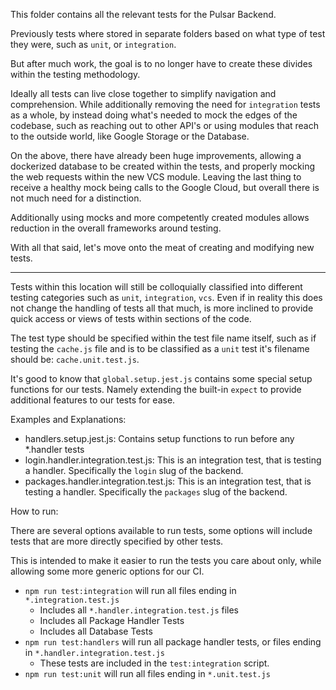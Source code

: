 This folder contains all the relevant tests for the Pulsar Backend.

Previously tests where stored in separate folders based on what type of test they were, such as `unit`, or `integration`.

But after much work, the goal is to no longer have to create these divides within the testing methodology.

Ideally all tests can live close together to simplify navigation and comprehension. While additionally removing the need for `integration` tests as a whole, by instead doing what's needed to mock the edges of the codebase, such as reaching out to other API's or using modules that reach to the outside world, like Google Storage or the Database.

On the above, there have already been huge improvements, allowing a dockerized database to be created within the tests, and properly mocking the web requests within the new VCS module. Leaving the last thing to receive a healthy mock being calls to the Google Cloud, but overall there is not much need for a distinction.

Additionally using mocks and more competently created modules allows reduction in the overall frameworks around testing.

With all that said, let's move onto the meat of creating and modifying new tests.

---

Tests within this location will still be colloquially classified into different testing categories such as `unit`, `integration`, `vcs`. Even if in reality this does not change the handling of tests all that much, is more inclined to provide quick access or views of tests within sections of the code.

The test type should be specified within the test file name itself, such as if testing the `cache.js` file and is to be classified as a `unit` test it's filename should be: `cache.unit.test.js`.

It's good to know that `global.setup.jest.js` contains some special setup functions for our tests. Namely extending the built-in `expect` to provide additional features to our tests for ease.

Examples and Explanations:

- handlers.setup.jest.js: Contains setup functions to run before any *.handler tests
- login.handler.integration.test.js: This is an integration test, that is testing a handler. Specifically the `login` slug of the backend.
- packages.handler.integration.test.js: This is an integration test, that is testing a handler. Specifically the `packages` slug of the backend.


How to run:

There are several options available to run tests, some options will include tests that are more directly specified by other tests.

This is intended to make it easier to run the tests you care about only, while allowing some more generic options for our CI.

* `npm run test:integration` will run all files ending in `*.integration.test.js`
  - Includes all `*.handler.integration.test.js` files
  - Includes all Package Handler Tests
  - Includes all Database Tests
* `npm run test:handlers` will run all package handler tests, or files ending in `*.handler.integration.test.js`
  - These tests are included in the `test:integration` script.
* `npm run test:unit` will run all files ending in `*.unit.test.js`
